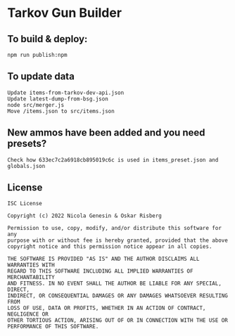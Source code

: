 # Tarkov Gun Builder

## To build & deploy:

    npm run publish:npm

## To update data

    Update items-from-tarkov-dev-api.json
    Update latest-dump-from-bsg.json
    node src/merger.js
    Move /items.json to src/items.json

## New ammos have been added and you need presets?

    Check how 633ec7c2a6918cb895019c6c is used in items_preset.json and globals.json

## License

```
ISC License

Copyright (c) 2022 Nicola Genesin & Oskar Risberg

Permission to use, copy, modify, and/or distribute this software for any
purpose with or without fee is hereby granted, provided that the above
copyright notice and this permission notice appear in all copies.

THE SOFTWARE IS PROVIDED "AS IS" AND THE AUTHOR DISCLAIMS ALL WARRANTIES WITH
REGARD TO THIS SOFTWARE INCLUDING ALL IMPLIED WARRANTIES OF MERCHANTABILITY
AND FITNESS. IN NO EVENT SHALL THE AUTHOR BE LIABLE FOR ANY SPECIAL, DIRECT,
INDIRECT, OR CONSEQUENTIAL DAMAGES OR ANY DAMAGES WHATSOEVER RESULTING FROM
LOSS OF USE, DATA OR PROFITS, WHETHER IN AN ACTION OF CONTRACT, NEGLIGENCE OR
OTHER TORTIOUS ACTION, ARISING OUT OF OR IN CONNECTION WITH THE USE OR
PERFORMANCE OF THIS SOFTWARE.
```
